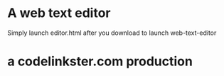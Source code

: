 
 # A web text editor #
 
 Simply launch editor.html after you download to launch web-text-editor
 
 # a codelinkster.com production
 
